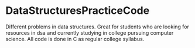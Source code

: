 # DataStructuresPracticeCode
Different problems in data structures. Great for students who are looking for resources in dsa and currently studying in college pursuing computer science. All code is done in C as regular college syllabus. 
